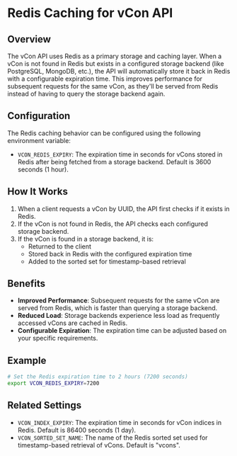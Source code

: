 # Redis Caching for vCon API

## Overview

The vCon API uses Redis as a primary storage and caching layer. When a vCon is not found in Redis but exists in a configured storage backend (like PostgreSQL, MongoDB, etc.), the API will automatically store it back in Redis with a configurable expiration time. This improves performance for subsequent requests for the same vCon, as they'll be served from Redis instead of having to query the storage backend again.

## Configuration

The Redis caching behavior can be configured using the following environment variable:

- `VCON_REDIS_EXPIRY`: The expiration time in seconds for vCons stored in Redis after being fetched from a storage backend. Default is 3600 seconds (1 hour).

## How It Works

1. When a client requests a vCon by UUID, the API first checks if it exists in Redis.
2. If the vCon is not found in Redis, the API checks each configured storage backend.
3. If the vCon is found in a storage backend, it is:
   - Returned to the client
   - Stored back in Redis with the configured expiration time
   - Added to the sorted set for timestamp-based retrieval

## Benefits

- **Improved Performance**: Subsequent requests for the same vCon are served from Redis, which is faster than querying a storage backend.
- **Reduced Load**: Storage backends experience less load as frequently accessed vCons are cached in Redis.
- **Configurable Expiration**: The expiration time can be adjusted based on your specific requirements.

## Example

```bash
# Set the Redis expiration time to 2 hours (7200 seconds)
export VCON_REDIS_EXPIRY=7200
```

## Related Settings

- `VCON_INDEX_EXPIRY`: The expiration time in seconds for vCon indices in Redis. Default is 86400 seconds (1 day).
- `VCON_SORTED_SET_NAME`: The name of the Redis sorted set used for timestamp-based retrieval of vCons. Default is "vcons". 